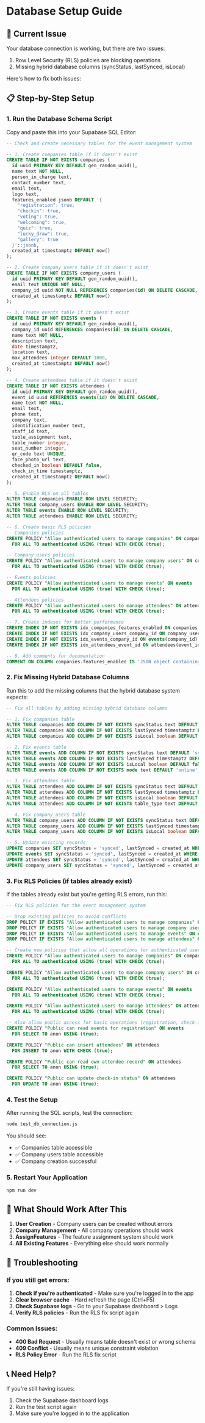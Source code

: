 # Database Setup Guide

## 🚨 Current Issue
Your database connection is working, but there are two issues:
1. Row Level Security (RLS) policies are blocking operations
2. Missing hybrid database columns (syncStatus, lastSynced, isLocal)

Here's how to fix both issues:

## 📋 Step-by-Step Setup

### 1. Run the Database Schema Script
Copy and paste this into your Supabase SQL Editor:

```sql
-- Check and create necessary tables for the event management system

-- 1. Create companies table if it doesn't exist
CREATE TABLE IF NOT EXISTS companies (
  id uuid PRIMARY KEY DEFAULT gen_random_uuid(),
  name text NOT NULL,
  person_in_charge text,
  contact_number text,
  email text,
  logo text,
  features_enabled jsonb DEFAULT '{
    "registration": true,
    "checkin": true,
    "voting": true,
    "welcoming": true,
    "quiz": true,
    "lucky_draw": true,
    "gallery": true
  }'::jsonb,
  created_at timestamptz DEFAULT now()
);

-- 2. Create company_users table if it doesn't exist
CREATE TABLE IF NOT EXISTS company_users (
  id uuid PRIMARY KEY DEFAULT gen_random_uuid(),
  email text UNIQUE NOT NULL,
  company_id uuid NOT NULL REFERENCES companies(id) ON DELETE CASCADE,
  created_at timestamptz DEFAULT now()
);

-- 3. Create events table if it doesn't exist
CREATE TABLE IF NOT EXISTS events (
  id uuid PRIMARY KEY DEFAULT gen_random_uuid(),
  company_id uuid REFERENCES companies(id) ON DELETE CASCADE,
  name text NOT NULL,
  description text,
  date timestamptz,
  location text,
  max_attendees integer DEFAULT 1000,
  created_at timestamptz DEFAULT now()
);

-- 4. Create attendees table if it doesn't exist
CREATE TABLE IF NOT EXISTS attendees (
  id uuid PRIMARY KEY DEFAULT gen_random_uuid(),
  event_id uuid REFERENCES events(id) ON DELETE CASCADE,
  name text NOT NULL,
  email text,
  phone text,
  company text,
  identification_number text,
  staff_id text,
  table_assignment text,
  table_number integer,
  seat_number integer,
  qr_code text UNIQUE,
  face_photo_url text,
  checked_in boolean DEFAULT false,
  check_in_time timestamptz,
  created_at timestamptz DEFAULT now()
);

-- 5. Enable RLS on all tables
ALTER TABLE companies ENABLE ROW LEVEL SECURITY;
ALTER TABLE company_users ENABLE ROW LEVEL SECURITY;
ALTER TABLE events ENABLE ROW LEVEL SECURITY;
ALTER TABLE attendees ENABLE ROW LEVEL SECURITY;

-- 6. Create basic RLS policies
-- Companies policies
CREATE POLICY "Allow authenticated users to manage companies" ON companies
  FOR ALL TO authenticated USING (true) WITH CHECK (true);

-- Company users policies
CREATE POLICY "Allow authenticated users to manage company users" ON company_users
  FOR ALL TO authenticated USING (true) WITH CHECK (true);

-- Events policies
CREATE POLICY "Allow authenticated users to manage events" ON events
  FOR ALL TO authenticated USING (true) WITH CHECK (true);

-- Attendees policies
CREATE POLICY "Allow authenticated users to manage attendees" ON attendees
  FOR ALL TO authenticated USING (true) WITH CHECK (true);

-- 7. Create indexes for better performance
CREATE INDEX IF NOT EXISTS idx_companies_features_enabled ON companies USING GIN (features_enabled);
CREATE INDEX IF NOT EXISTS idx_company_users_company_id ON company_users(company_id);
CREATE INDEX IF NOT EXISTS idx_events_company_id ON events(company_id);
CREATE INDEX IF NOT EXISTS idx_attendees_event_id ON attendees(event_id);

-- 8. Add comments for documentation
COMMENT ON COLUMN companies.features_enabled IS 'JSON object containing boolean flags for each feature. Super admin can assign specific features to companies based on their package.';
```

### 2. Fix Missing Hybrid Database Columns
Run this to add the missing columns that the hybrid database system expects:

```sql
-- Fix all tables by adding missing hybrid database columns

-- 1. Fix companies table
ALTER TABLE companies ADD COLUMN IF NOT EXISTS syncStatus text DEFAULT 'synced';
ALTER TABLE companies ADD COLUMN IF NOT EXISTS lastSynced timestamptz DEFAULT now();
ALTER TABLE companies ADD COLUMN IF NOT EXISTS isLocal boolean DEFAULT false;

-- 2. Fix events table
ALTER TABLE events ADD COLUMN IF NOT EXISTS syncStatus text DEFAULT 'synced';
ALTER TABLE events ADD COLUMN IF NOT EXISTS lastSynced timestamptz DEFAULT now();
ALTER TABLE events ADD COLUMN IF NOT EXISTS isLocal boolean DEFAULT false;
ALTER TABLE events ADD COLUMN IF NOT EXISTS mode text DEFAULT 'online';

-- 3. Fix attendees table
ALTER TABLE attendees ADD COLUMN IF NOT EXISTS syncStatus text DEFAULT 'synced';
ALTER TABLE attendees ADD COLUMN IF NOT EXISTS lastSynced timestamptz DEFAULT now();
ALTER TABLE attendees ADD COLUMN IF NOT EXISTS isLocal boolean DEFAULT false;
ALTER TABLE attendees ADD COLUMN IF NOT EXISTS table_type text DEFAULT 'Regular';

-- 4. Fix company_users table
ALTER TABLE company_users ADD COLUMN IF NOT EXISTS syncStatus text DEFAULT 'synced';
ALTER TABLE company_users ADD COLUMN IF NOT EXISTS lastSynced timestamptz DEFAULT now();
ALTER TABLE company_users ADD COLUMN IF NOT EXISTS isLocal boolean DEFAULT false;

-- 5. Update existing records
UPDATE companies SET syncStatus = 'synced', lastSynced = created_at WHERE syncStatus IS NULL;
UPDATE events SET syncStatus = 'synced', lastSynced = created_at WHERE syncStatus IS NULL;
UPDATE attendees SET syncStatus = 'synced', lastSynced = created_at WHERE syncStatus IS NULL;
UPDATE company_users SET syncStatus = 'synced', lastSynced = created_at WHERE syncStatus IS NULL;
```

### 3. Fix RLS Policies (if tables already exist)
If the tables already exist but you're getting RLS errors, run this:

```sql
-- Fix RLS policies for the event management system

-- Drop existing policies to avoid conflicts
DROP POLICY IF EXISTS "Allow authenticated users to manage companies" ON companies;
DROP POLICY IF EXISTS "Allow authenticated users to manage company users" ON company_users;
DROP POLICY IF EXISTS "Allow authenticated users to manage events" ON events;
DROP POLICY IF EXISTS "Allow authenticated users to manage attendees" ON attendees;

-- Create new policies that allow all operations for authenticated users
CREATE POLICY "Allow authenticated users to manage companies" ON companies
  FOR ALL TO authenticated USING (true) WITH CHECK (true);

CREATE POLICY "Allow authenticated users to manage company users" ON company_users
  FOR ALL TO authenticated USING (true) WITH CHECK (true);

CREATE POLICY "Allow authenticated users to manage events" ON events
  FOR ALL TO authenticated USING (true) WITH CHECK (true);

CREATE POLICY "Allow authenticated users to manage attendees" ON attendees
  FOR ALL TO authenticated USING (true) WITH CHECK (true);

-- Also allow public access for basic operations (registration, check-in)
CREATE POLICY "Public can read events for registration" ON events
  FOR SELECT TO anon USING (true);

CREATE POLICY "Public can insert attendees" ON attendees
  FOR INSERT TO anon WITH CHECK (true);

CREATE POLICY "Public can read own attendee record" ON attendees
  FOR SELECT TO anon USING (true);

CREATE POLICY "Public can update check-in status" ON attendees
  FOR UPDATE TO anon USING (true);
```

### 4. Test the Setup
After running the SQL scripts, test the connection:

```bash
node test_db_connection.js
```

You should see:
- ✅ Companies table accessible
- ✅ Company users table accessible
- ✅ Company creation successful

### 5. Restart Your Application
```bash
npm run dev
```

## 🎯 What Should Work After This

1. **User Creation** - Company users can be created without errors
2. **Company Management** - All company operations should work
3. **AssignFeatures** - The feature assignment system should work
4. **All Existing Features** - Everything else should work normally

## 🔧 Troubleshooting

### If you still get errors:

1. **Check if you're authenticated** - Make sure you're logged in to the app
2. **Clear browser cache** - Hard refresh the page (Ctrl+F5)
3. **Check Supabase logs** - Go to your Supabase dashboard > Logs
4. **Verify RLS policies** - Run the RLS fix script again

### Common Issues:

- **400 Bad Request** - Usually means table doesn't exist or wrong schema
- **409 Conflict** - Usually means unique constraint violation
- **RLS Policy Error** - Run the RLS fix script

## 📞 Need Help?

If you're still having issues:
1. Check the Supabase dashboard logs
2. Run the test script again
3. Make sure you're logged in to the application 